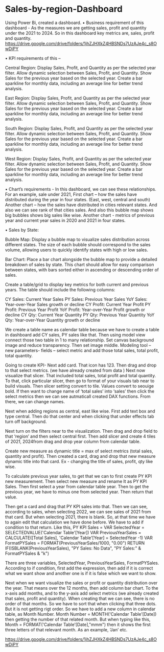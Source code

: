 # Sales-by-region-Dashboard
Using Power Bi, created a dashboard. 
•	Business requirement of this dashboard - 
As the measures we are getting sales, profit and quantity under the 2021 to 2024.
So in this dashboard key metrics are, sales, profit and quantity.
https://drive.google.com/drive/folders/1jhZJHXkZ4HBSNDs7UzAJe4c_s8OwDiPY


•	KPI requirements of this – 

Central Region:
Display Sales, Profit, and Quantity as per the selected year filter.
Allow dynamic selection between Sales, Profit, and Quantity.
Show Sales for the previous year based on the selected year.
Create a bar sparkline for monthly data, including an average line for better trend analysis.

East Region:
Display Sales, Profit, and Quantity as per the selected year filter.
Allow dynamic selection between Sales, Profit, and Quantity.
Show Sales for the previous year based on the selected year.
Create a bar sparkline for monthly data, including an average line for better trend analysis.

South Region:
Display Sales, Profit, and Quantity as per the selected year filter.
Allow dynamic selection between Sales, Profit, and Quantity.
Show Sales for the previous year based on the selected year.
Create a bar sparkline for monthly data, including an average line for better trend analysis.

West Region:
Display Sales, Profit, and Quantity as per the selected year filter.
Allow dynamic selection between Sales, Profit, and Quantity.
Show Sales for the previous year based on the selected year.
Create a bar sparkline for monthly data, including an average line for better trend analysis.


•	Chart’s requirements - 
In this dashboard, we can see these relationships. 
For an example, sale under 2021, 
First chart – how the sales have distributed during the year in four states. (East, west, central and south)
Another chart – how the sales have distributed in cities relevant states. And also we can see rank of that cities sales. And also this bubble map shows big bubbles shows big sales like wise. 
Another chart - metrics of previous year and current year sales in 2020 and 2021 in four states. 

•	Sales by State:

Bubble Map: Display a bubble map to visualize sales distribution across different states. The size of each bubble should correspond to the sales volume, allowing users to quickly identify states with high or low sales.

Bar Chart: Place a bar chart alongside the bubble map to provide a detailed breakdown of sales by state. This chart should allow for easy comparison between states, with bars sorted either in ascending or descending order of sales.

Create a table/grid to display key metrics for both current and previous years. The table should include the following columns:

CY Sales: Current Year Sales
PY Sales: Previous Year Sales
YoY Sales: Year-over-Year Sales growth or decline
CY Profit: Current Year Profit
PY Profit: Previous Year Profit
YoY Profit: Year-over-Year Profit growth or decline
CY Qty: Current Year Quantity
PY Qty: Previous Year Quantity
YoY Qty: Year-over-Year Quantity growth or decline

 
We create a table name as calendar table because we have to create a table in dashboard add CY sales, PY sales like that. 
Then using model view connect those two table in 1 to many relationship. 
Set canvas background image and reduce transparency. Then set image middle. 
Modeling tool – new parameters- fields – select metric and add those total sales, total profit, total quantity.

Going to create KPI-
Next add card. That icon has 123. Then drag and drop to that select metrics. (we have already created from data )
Next now visualize that slicer. That included total sales, total profit and total quantity. To that, click particular slicer, then go to format of your visuals tab near to build visuals. Then slicer setting convert to tile. Values convert to seouige bold.
If then want to change name of ‘total sales’ into ‘sales’ then click the select metrics then we can see autmaticall created DAX functions. From there, we can change names. 

Next when adding regions as central, east like wise. First add text box and type central. Then do that center and when clicking that under effects tab turn off background. 

Next turn on the filters near to the visualization. Then drag and drop field to that ‘region’ and then select central first. Then add slicer and create 4 tiles of 2021, 2024from drag and drop year column from calendar table. 

Create new measure as dynamic title = max of select metrics (total sales, quantity and profit). Then created a card, drag and drop that new measure dynamic title into that card. 
Ex -  changing the title of sales, profit, qty like wise. 

To calculate previous year sales, to get that we can to first create PY KPI new measurement. Then select new measure and rename It as PY KPI Sales. Then first select a year from calendar table year. Then to get the previous year, we have to minus one from selected year. Then return that value. 

Then get a card and drag that PY KPI sales into that. Then we can see, according to sales, when selecting 2022, we can see sales of 2021 from that card. But when selecting 2021, there is blank. So, at that time we have to again edit that calculation we have done before. We have to add if condition to that return. 
Like this, 
PY KPI Sales = 
    VAR SelectedYear = SELECTEDVALUE('Calendar Table'[Year])
    VAR PreviousYearSales = CALCULATE([Total Sales], 'Calendar Table'[Year] = SelectedYear -1)
    VAR FormatPYSales = FORMAT(PreviousYearSales/1000, "0.00")
    RETURN
        IF(ISBLANK(PreviousYearSales), "PY Sales: No Data", "PY Sales:" & FormatPYSales & "k")

There are three variables, SelectedYear, PreviousYearSales, FormatPYSales. 
According to if condition, first add the expression, then add if it is correct what we want show and another one is if it is false which we want to show. 

Next when we want visualize the sales or profit or quantity distribution over the year. That means over the 12 months, then add column bar chart. To the x-axis add months, and to the y-axis add select metrics (we already created that sales, profit and quantity).
When creating that we can see, there is no order of that months. So we have to sort that when clicking that three dots. But it is not getting rigt order. So we have to add a new column in calendar table, as Month Number. 
Month Number = MONTH('Calendar Table'[Date]) then getting the number of that related month. 
But when typing like this, 
Month = FORMAT('Calendar Table'[Date],"mmm") then it shows the first three letters of that relevant month. As an example, ‘Jan’ etc. 

https://drive.google.com/drive/folders/1jhZJHXkZ4HBSNDs7UzAJe4c_s8OwDiPY

